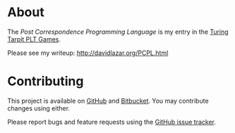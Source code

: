 # About

The *Post Correspondence Programming Language* is my entry in the [Turing Tarpit PLT Games](http://www.pltgames.com/competition/2012/12).

Please see my writeup: http://davidlazar.org/PCPL.html

# Contributing

This project is available on [GitHub](https://github.com/davidlazar/PCPL) and [Bitbucket](https://bitbucket.org/davidlazar/PCPL/). You may contribute changes using either.

Please report bugs and feature requests using the [GitHub issue tracker](https://github.com/davidlazar/PCPL/issues).
